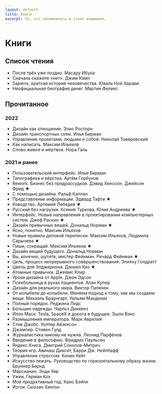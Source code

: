 ```yaml
---
layout: default
title: Книги
excerpt: То, что запомнилось и стоит внимания.
---
```


# Книги

## Список чтения

- После трёх уже поздно. Масару Ибука
- Сначала скажите «нет». Джим Кэмп
- Sapiens, краткая история человечества. Юваль Ной Харари
- Неофициальная биография денег. Мартин Феликс

## Прочитанное

### 2022

- Дизайн как отношение. Элис Росторн
- Дизайн транспортных схем. Илья Бирман
- Управление проектами, людьми и собой. Николай Товеровский
- Как написать. Максим Ильяхов
- Слово живое и мёртвое. Нора Галь

### 2021 и ранее

- Пользовательский интерфейс. Илья Бирман
- Типографика и вёрстка. Артём Горбунов
- Rework. Бизнес без предрассудков. Дэвид Хенссон, Джейсон Фрид ★
- С помощью дизайна. Ральф Каплан
- Представление информации. Эдвард Тафти ★
- Ководство. Артемий Лебедев ★
- Русский без нагрузки. Ксения Туркова, Юлия Андреева ★
- Интерфейс. Новые направления в проектировании компьютерных систем. Джеф Раскин ★
- Дизайн привычных вещей. Дональд Норман ★
- Ясно, понятно. Максим Ильяхов
- Новые правила деловой переписки. Максим Ильяхов, Людмила Сарычева ★
- Пиши, сокращай. Максим Ильяхов ★
- Дизайн вещей будущего. Дональд Норман
- Вы, конечно, шутите, мистер Фейнман. Ричард Фейнман ★
- Цель, процесс непрерывного совершенствования. Элияху Голдратт
- Цветы для Элджернона. Дэниел Киз ★
- Атомные привычки. Джеймс Клир
- Уроки дизайна от Apple. Джон Эдсон
- Психбольница в руках пациентов. Алан Купер
- Дизайн для реального мира. Виктор Папенек
- От колыбели до колыбели. Меняем подход к тому, как мы создаем вещи. Михаэль Браунгарт, Уильям Макдонах
- Полный порядок. Реджина Лидс
- Большие надежды. Чарльз Диккенз
- Илон Маск: Tesla, SpaceX и дорога в будущее. Эшли Вэнс
- Размышления императора. Марк Аврелий
- Стив Джобс. Уолтер Айзексон
- Джампер. Стивен Гулд
- Журналистика никому не нужна. Леонид Парфёнов
- Введение в философию. Фридрих Паульсен
- Яндекс.Книга. Дмитрий Соколов-Митрич
- Теория игр. Авинаш Диксит, Барри Дж. Нейлбафф
- Управление стрессом. Кинан Кейт
- Искусство лежать. Руководство по горизонтальному образу жизни. Бруннер Бернд
- Марсианин. Энди Уир
- Ужин. Герман Кох
- Мой продуктивный год. Крис Бэйли
- Изгои. Сьюзан Хинтон